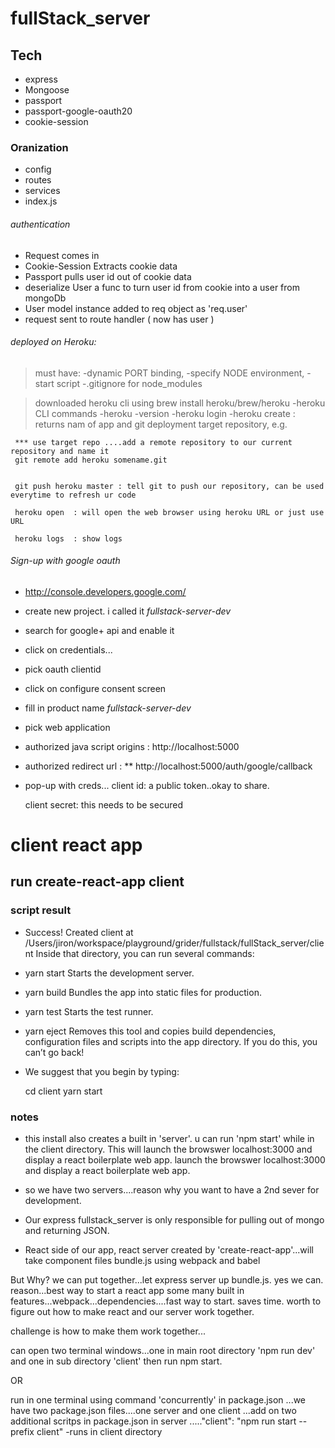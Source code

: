 # fullStack_server
     
## Tech
- express
- Mongoose
- passport
- passport-google-oauth20
- cookie-session
### Oranization
- config
- routes
- services 
- index.js
###### authentication
- Request comes in
- Cookie-Session Extracts cookie data
- Passport pulls user id out of cookie data
- deserialize User a func to turn user id from cookie into a user from mongoDb
- User model instance added to req object as 'req.user'
- request sent to route handler ( now has user )

###### deployed on Heroku:  
> must have:
 -dynamic PORT binding, 
 -specify NODE environment, 
 -start script
 -.gitignore for node_modules
 
>downloaded heroku cli using brew install heroku/brew/heroku
 -heroku CLI commands
 -heroku -version
 -heroku login
 -heroku create  : 
     returns nam of app and git deployment target repository, e.g.
     
     *** use target repo ....add a remote repository to our current repository and name it 
     git remote add heroku somename.git
     
     
     git push heroku master : tell git to push our repository, can be used everytime to refresh ur code
     
     heroku open  : will open the web browser using heroku URL or just use URL
     
     heroku logs  : show logs

###### Sign-up with google oauth

 - http://console.developers.google.com/
 - create new project.  i called it *fullstack-server-dev*
- search for google+ api and enable it
- click on credentials...
- pick oauth clientid
- click on configure consent screen 
- fill in product name *fullstack-server-dev*
- pick web application

- authorized java script origins : http://localhost:5000

- authorized redirect url : ** http://localhost:5000/auth/google/callback

- pop-up with creds...
  client id:  a public token..okay to share. 
    
  client secret:  this needs to be secured 

# client react app 
## run create-react-app client

### script result 
- Success! Created client at /Users/jiron/workspace/playground/grider/fullstack/fullStack_server/client
Inside that directory, you can run several commands:

 - yarn start
    Starts the development server.

 - yarn build
    Bundles the app into static files for production.

 - yarn test
    Starts the test runner.

 - yarn eject
    Removes this tool and copies build dependencies, configuration files
    and scripts into the app directory. If you do this, you can’t go back!

- We suggest that you begin by typing:

   cd client
  yarn start

### notes

- this install also creates a built in 'server'. u can run 'npm start' while in the client directory.  This will 
launch the browswer localhost:3000 and display a react boilerplate web app.
launch the browswer localhost:3000 and display a react boilerplate web app.

- so we have two servers....reason why you want to have a 2nd sever for development.
- Our express fullstack_server is only responsible for pulling out of mongo and returning JSON.
- React side of our app, react server created by 'create-react-app'...will take component files bundle.js 
using webpack and babel

But Why?  we can put together...let express server up bundle.js.  yes we can.  reason...best way to start a react app
some many built in features...webpack...dependencies....fast way to start.  saves time. worth to figure out 
how to make react and our server work together.

challenge is how to make them work together...

can open two terminal windows...one in main root directory 'npm run dev' and 
one in sub directory 'client' then run npm start.

OR

run in one terminal using command 'concurrently' in package.json
...we have two package.json files....one server and one client
...add on two additional scritps in package.json in server
....."client": "npm run start --prefix client"  -runs in client directory



  